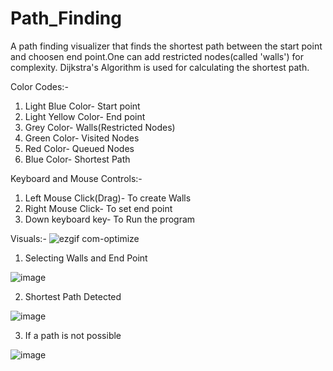 # Path_Finding
A path finding visualizer that finds the shortest path between the start point and choosen end point.One can add restricted nodes(called 'walls') for complexity.
Dijkstra's Algorithm is used for calculating the shortest path.

Color Codes:-
1. Light Blue Color- Start point
2. Light Yellow Color- End point
3. Grey Color- Walls(Restricted Nodes)
4. Green Color- Visited Nodes
5. Red Color- Queued Nodes
6. Blue Color- Shortest Path

Keyboard and Mouse Controls:-
1. Left Mouse Click(Drag)- To create Walls
2. Right Mouse Click- To set end point
3. Down keyboard key- To Run the program

Visuals:-
![ezgif com-optimize](https://user-images.githubusercontent.com/75439638/220182422-679de815-c037-45dd-9e6c-f58a04940452.gif)


1. Selecting Walls and End Point

![image](https://user-images.githubusercontent.com/75439638/220181241-8b8a6603-9cb0-4af5-ac97-cbe230ef1905.png)

2. Shortest Path Detected

![image](https://user-images.githubusercontent.com/75439638/220181302-c469bba5-958d-4e25-9d2d-757e60e21c0d.png)

3. If a path is not possible

![image](https://user-images.githubusercontent.com/75439638/220181382-e7693058-767d-4c49-b3de-385e9f4d3738.png)

